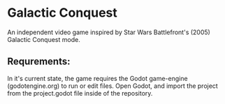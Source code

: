 # Galactic Conquest
An independent video game inspired by Star Wars Battlefront's (2005) Galactic Conquest mode.

## Requrements:
In it's current state, the game requires the Godot game-engine (godotengine.org) to run or edit files.
Open Godot, and import the project from the project.godot file inside of the repository.
